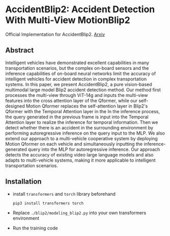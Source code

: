 # AccidentBlip2: Accident Detection With Multi-View MotionBlip2
Official Implementation for AccidentBlip2. [Arxiv](https://arxiv.org/pdf/2404.12149.pdf)

## Abstract
Intelligent vehicles have demonstrated excellent capabilities in many transportation scenarios, but the complex on-board sensors and the inference capabilities of on-board neural networks limit the accuracy of intelligent vehicles for accident detection in complex transportation systems. In this paper, we present AccidentBlip2, a pure vision-based multimodal large model Blip2 accident detection method. Our method first processes the multi-view through ViT-14g and inputs the multi-view features into the cross attention layer of the Qformer, while our self-designed Motion Qformer replaces the self-attention layer in Blip2's Qformer with the Temporal Attention layer in the In the inference process, the query generated in the previous frame is input into the Temporal Attention layer to realize the inference for temporal information. Then we detect whether there is an accident in the surrounding environment by performing autoregressive inference on the query input to the MLP. We also extend our approach to a multi-vehicle cooperative system by deploying Motion Qformer on each vehicle and simultaneously inputting the inference-generated query into the MLP for autoregressive inference. Our approach detects the accuracy of existing video large language models and also adapts to multi-vehicle systems, making it more applicable to intelligent transportation scenarios.


## Installation
- install `transformers` and `torch` library beforehand
  
  ```bash
  pip3 install transformers torch
  ```
- Replace `./blip2/modeling_blip2.py` into your own transformers environment
- Run the training code
